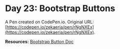 # Day 23: Bootstrap Buttons

A Pen created on CodePen.io. Original URL: [https://codepen.io/zekaeria/pen/rNgNXEx](https://codepen.io/zekaeria/pen/rNgNXEx).

**Resources:** [Bootstrap Button Doc](https://getbootstrap.com/docs/4.0/components/buttons/)